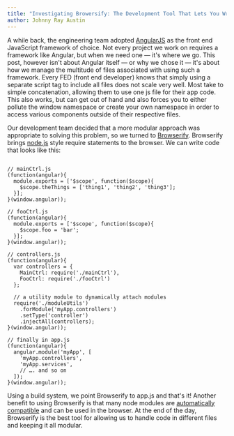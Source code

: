 ```yaml
---
title: "Investigating Browersify: The Development Tool That Lets You Write Modular Code For Use In Browser"
author: Johnny Ray Austin
---
```


A while back, the engineering team adopted [AngularJS](https://angularjs.org/) as the front end JavaScript framework of choice. Not every project we work on requires a framework like Angular, but when we need one — it's where we go. This post, however isn't about Angular itself — or why we chose it — it's about how we manage the multitude of files associated with using such a framework. Every FED (front end developer) knows that simply using a separate script tag to include all files does not scale very well. Most take to simple concatenation, allowing them to use one js file for their app code. This also works, but can get out of hand and also forces you to either pollute the window namespace or create your own namespace in order to access various components outside of their respective files.

Our development team decided that a more modular approach was appropriate to solving this problem, so we turned to [Browserify](http://browserify.org/). Browserify brings [node.js](https://nodejs.org/en/) style require statements to the browser. We can write code that looks like this:

```

// mainCtrl.js
(function(angular){
  module.exports = ['$scope', function($scope){
    $scope.theThings = ['thing1', 'thing2', 'thing3'];
  }];
}(window.angular));

// fooCtrl.js
(function(angular){
  module.exports = ['$scope', function($scope){
    $scope.foo = 'bar';
  }];
}(window.angular));

// controllers.js
(function(angular){
  var controllers = {
    MainCtrl: require('./mainCtrl'),
    FooCtrl: require('./fooCtrl')
  };

  // a utility module to dynamically attach modules
  require('./moduleUtils')
    .forModule('myApp.controllers')
    .setType('controller')
    .injectAll(controllers);
}(window.angular));

// finally in app.js
(function(angular){
  angular.module('myApp', [
    'myApp.controllers',
    'myApp.services',
    // …. and so on
  ]);
}(window.angular));
```

Using a build system, we point Browserify to app.js and that's it! Another benefit to using Browserify is that many node modules are [automatically compatible](https://github.com/substack/node-browserify#compatibility) and can be used in the browser. At the end of the day, Browserify is the best tool for allowing us to handle code in different files and keeping it all modular.
